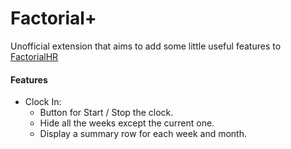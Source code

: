 # Factorial+

Unofficial extension that aims to add some little useful features to [FactorialHR](https://factorialhr.com)

#### Features
* Clock In:
    * Button for Start / Stop the clock.
    * Hide all the weeks except the current one.
    * Display a summary row for each week and month.
